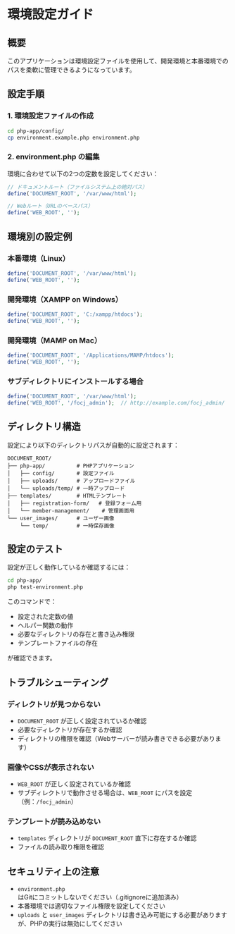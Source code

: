 # 環境設定ガイド

## 概要
このアプリケーションは環境設定ファイルを使用して、開発環境と本番環境でのパスを柔軟に管理できるようになっています。

## 設定手順

### 1. 環境設定ファイルの作成
```bash
cd php-app/config/
cp environment.example.php environment.php
```

### 2. environment.php の編集
環境に合わせて以下の2つの定数を設定してください：

```php
// ドキュメントルート（ファイルシステム上の絶対パス）
define('DOCUMENT_ROOT', '/var/www/html');

// Webルート（URLのベースパス）
define('WEB_ROOT', '');
```

## 環境別の設定例

### 本番環境（Linux）
```php
define('DOCUMENT_ROOT', '/var/www/html');
define('WEB_ROOT', '');
```

### 開発環境（XAMPP on Windows）
```php
define('DOCUMENT_ROOT', 'C:/xampp/htdocs');
define('WEB_ROOT', '');
```

### 開発環境（MAMP on Mac）
```php
define('DOCUMENT_ROOT', '/Applications/MAMP/htdocs');
define('WEB_ROOT', '');
```

### サブディレクトリにインストールする場合
```php
define('DOCUMENT_ROOT', '/var/www/html');
define('WEB_ROOT', '/focj_admin');  // http://example.com/focj_admin/
```

## ディレクトリ構造

設定により以下のディレクトリパスが自動的に設定されます：

```
DOCUMENT_ROOT/
├── php-app/          # PHPアプリケーション
│   ├── config/       # 設定ファイル
│   ├── uploads/      # アップロードファイル
│   └── uploads/temp/ # 一時アップロード
├── templates/        # HTMLテンプレート
│   ├── registration-form/   # 登録フォーム用
│   └── member-management/    # 管理画面用
└── user_images/      # ユーザー画像
    └── temp/         # 一時保存画像
```

## 設定のテスト

設定が正しく動作しているか確認するには：

```bash
cd php-app/
php test-environment.php
```

このコマンドで：
- 設定された定数の値
- ヘルパー関数の動作
- 必要なディレクトリの存在と書き込み権限
- テンプレートファイルの存在

が確認できます。

## トラブルシューティング

### ディレクトリが見つからない
- `DOCUMENT_ROOT` が正しく設定されているか確認
- 必要なディレクトリが存在するか確認
- ディレクトリの権限を確認（Webサーバーが読み書きできる必要があります）

### 画像やCSSが表示されない
- `WEB_ROOT` が正しく設定されているか確認
- サブディレクトリで動作させる場合は、`WEB_ROOT` にパスを設定（例：`/focj_admin`）

### テンプレートが読み込めない
- `templates` ディレクトリが `DOCUMENT_ROOT` 直下に存在するか確認
- ファイルの読み取り権限を確認

## セキュリティ上の注意

- `environment.php` はGitにコミットしないでください（.gitignoreに追加済み）
- 本番環境では適切なファイル権限を設定してください
- `uploads` と `user_images` ディレクトリは書き込み可能にする必要がありますが、PHPの実行は無効にしてください